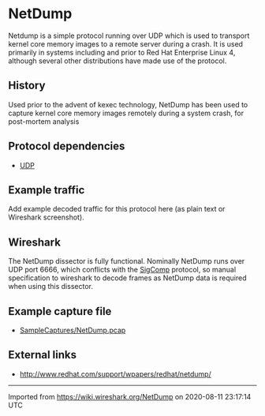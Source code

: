 # NetDump

Netdump is a simple protocol running over UDP which is used to transport kernel core memory images to a remote server during a crash. It is used primarily in systems including and prior to Red Hat Enterprise Linux 4, although several other distributions have made use of the protocol.

## History

Used prior to the advent of kexec technology, NetDump has been used to capture kernel core memory images remotely during a system crash, for post-mortem analysis

## Protocol dependencies

  - [UDP](/UDP)

## Example traffic

Add example decoded traffic for this protocol here (as plain text or Wireshark screenshot).

## Wireshark

The NetDump dissector is fully functional. Nominally NetDump runs over UDP port 6666, which conflicts with the [SigComp](/SigComp) protocol, so manual specification to wireshark to decode frames as NetDump data is required when using this dissector.

## Example capture file

  - [SampleCaptures/NetDump.pcap](uploads/__moin_import__/attachments/SampleCaptures/NetDump.pcap)

## External links

  - <http://www.redhat.com/support/wpapers/redhat/netdump/>

---

Imported from https://wiki.wireshark.org/NetDump on 2020-08-11 23:17:14 UTC
